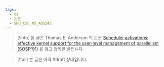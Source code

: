 ```yaml
---
tags:
  - os
  - 논문
  - SNU_CSE_MS_AOS24S
---
```

> [!info] 본 글은 Thomas E. Anderson 의 논문 [Scheduler activations: effective kernel support for the user-level management of parallelism (SOSP'91)](https://dl.acm.org/doi/10.1145/121132.121151) 를 읽고 정리한 글입니다.

> [!fail] 본 글은 아직 #draft 상태입니다.
